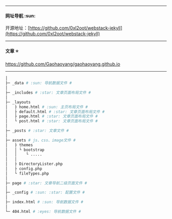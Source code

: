 
*************
#### 网址导航 :sun:
开源地址：[https://github.com/0xl2oot/webstack-jekyll](https://github.com/0xl2oot/webstack-jekyll)

*************
#### 文章 :star:
https://github.com/Gaohaoyang/gaohaoyang.github.io
*************
``` bash
│
├─ _data # :sun: 导航数据文件 #
│
├─ _includes # :star: 文章页面布局文件 #
│
├─ _layouts 
│   ├ home.html # :sun: 主页布局文件 #
│   ├ default.html # :star: 文章页面布局文件 #
│   ├ page.html # :star: 文章页面布局文件 #
│   └ post.html # :star: 文章页面布局文件 #
│
├─ _posts # :star: 文章文件 #
│
├─ assets # js、css、image文件 #
│   ├ themes
│   │ └ bootstrap
│   │    └ .....
│   │
│   ├ DirectoryLister.php
│   ├ config.php
│   └ fileTypes.php
│
├─ page # :star: 文章导航二级页面文件 #
│
├─ _config # :sun: :star: 配置文件 #
│
├─ index.html # :sun: 导航数据文件 #
│
└─ 404.html # :eyes: 导航数据文件 #
```


